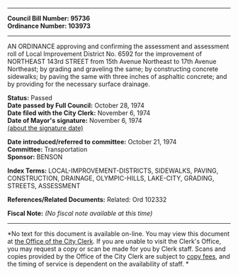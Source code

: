 * * * * *  
  
**Council Bill Number: [](#h0)[](#h2)95736**   
**Ordinance Number: 103973**  
  
* * * * *  
  
AN ORDINANCE approving and confirming the assessment and assessment roll of Local Improvement District No. 6592 for the improvement of NORTHEAST 143rd STREET from 15th Avenue Northeast to 17th Avenue Northeast; by grading and graveling the same; by constructing concrete sidewalks; by paving the same with three inches of asphaltic concrete; and by providing for the necessary surface drainage.  
  
**Status:** Passed   
**Date passed by Full Council:** October 28, 1974   
**Date filed with the City Clerk:** November 6, 1974   
**Date of Mayor's signature:** November 6, 1974   
[(about the signature date)](/~public/approvaldate.htm)   
  
  
**Date introduced/referred to committee:** October 21, 1974   
**Committee:** Transportation   
**Sponsor:** BENSON   
  
**Index Terms:** LOCAL-IMPROVEMENT-DISTRICTS, SIDEWALKS, PAVING, CONSTRUCTION, DRAINAGE, OLYMPIC-HILLS, LAKE-CITY, GRADING, STREETS, ASSESSMENT  
  
**References/Related Documents:** Related: Ord 102332  
  
**Fiscal Note:** *(No fiscal note available at this time)*  
  
* * * * *  
  
*No text for this document is available on-line. You may view this document at [the Office of the City Clerk](http://www.seattle.gov/leg/clerk/contactUs.htm). If you are unable to visit the Clerk's Office, you may request a copy or scan be made for you by Clerk staff. Scans and copies provided by the Office of the City Clerk are subject to [copy fees](http://clerk.seattle.gov/~public/clerkfees.htm), and the timing of service is dependent on the availability of staff. *  
  
  
